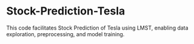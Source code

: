 # Stock-Prediction-Tesla
This code facilitates Stock Prediction of Tesla using LMST, enabling data exploration, preprocessing, and model training.
